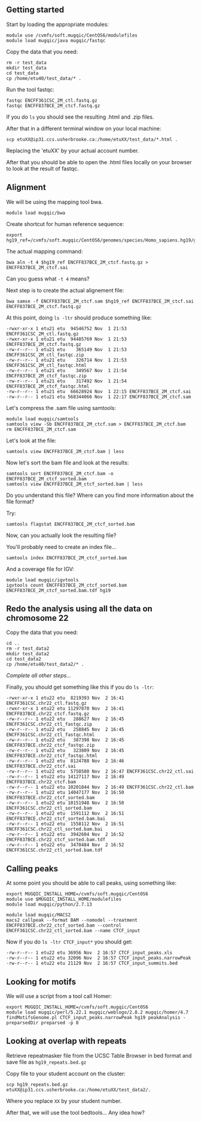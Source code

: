 ## Getting started

Start by loading the appropriate modules:
```
module use /cvmfs/soft.mugqic/CentOS6/modulefiles
module load mugqic/java mugqic/fastqc
```

Copy the data that you need:
```
rm -r test_data
mkdir test_data
cd test_data
cp /home/etu40/test_data/* .
```

Run the tool fastqc:
```
fastqc ENCFF361CSC_2M_ctl.fastq.gz
fastqc ENCFF837BCE_2M_ctcf.fastq.gz
```

If you do `ls` you should see the resulting .html and .zip files.

After that in a different terminal window on your local machine:
```
scp etuXX@ip31.ccs.usherbrooke.ca:/home/etuXX/test_data/*.html .
```

Replacing the 'etuXX' by your actual account number. 

After that you should be able to open the .html files locally on your browser to look at the result of fastqc.

## Alignment

We will be using the mapping tool bwa.
```
module load mugqic/bwa
```

Create shortcut for human reference sequence:
```
export hg19_ref=/cvmfs/soft.mugqic/CentOS6/genomes/species/Homo_sapiens.hg19/genome/bwa_index/Homo_sapiens.hg19.fa
```

The actual mapping command:
```
bwa aln -t 4 $hg19_ref ENCFF837BCE_2M_ctcf.fastq.gz > ENCFF837BCE_2M_ctcf.sai
```

Can you guess what `-t 4` means?

Next step is to create the actual alignement file:
```
bwa samse -f ENCFF837BCE_2M_ctcf.sam $hg19_ref ENCFF837BCE_2M_ctcf.sai ENCFF837BCE_2M_ctcf.fastq.gz 
```

At this point, doing `ls -ltr` should produce something like:
```
-rwxr-xr-x 1 etu21 etu  94546752 Nov  1 21:53 ENCFF361CSC_2M_ctl.fastq.gz
-rwxr-xr-x 1 etu21 etu  94485769 Nov  1 21:53 ENCFF837BCE_2M_ctcf.fastq.gz
-rw-r--r-- 1 etu21 etu    365149 Nov  1 21:53 ENCFF361CSC_2M_ctl_fastqc.zip
-rw-r--r-- 1 etu21 etu    326714 Nov  1 21:53 ENCFF361CSC_2M_ctl_fastqc.html
-rw-r--r-- 1 etu21 etu    349567 Nov  1 21:54 ENCFF837BCE_2M_ctcf_fastqc.zip
-rw-r--r-- 1 etu21 etu    317492 Nov  1 21:54 ENCFF837BCE_2M_ctcf_fastqc.html
-rw-r--r-- 1 etu21 etu  66628924 Nov  1 22:15 ENCFF837BCE_2M_ctcf.sai
-rw-r--r-- 1 etu21 etu 568344066 Nov  1 22:17 ENCFF837BCE_2M_ctcf.sam
```

Let's compress the .sam file using samtools:
```
module load mugqic/samtools
samtools view -Sb ENCFF837BCE_2M_ctcf.sam > ENCFF837BCE_2M_ctcf.bam 
rm ENCFF837BCE_2M_ctcf.sam
```
Let's look at the file:
```
samtools view ENCFF837BCE_2M_ctcf.bam | less
```

Now let's sort the bam file and look at the results:
```
samtools sort ENCFF837BCE_2M_ctcf.bam -o ENCFF837BCE_2M_ctcf_sorted.bam
samtools view ENCFF837BCE_2M_ctcf_sorted.bam | less
```

Do you understand this file? Where can you find more information about the file format?

Try:
```
samtools flagstat ENCFF837BCE_2M_ctcf_sorted.bam
```

Now, can you actually look the resulting file?

You'll probably need to create an index file...
```
samtools index ENCFF837BCE_2M_ctcf_sorted.bam
```

And a coverage file for IGV:
```
module load mugqic/igvtools
igvtools count ENCFF837BCE_2M_ctcf_sorted.bam ENCFF837BCE_2M_ctcf_sorted.bam.tdf hg19
```

## Redo the analysis using all the data on chromosome 22

Copy the data that you need:
```
cd ..
rm -r test_data2
mkdir test_data2
cd test_data2
cp /home/etu40/test_data2/* .
```

*Complete all other steps...*

Finally, you should get something like this if you do `ls -ltr`:
```
-rwxr-xr-x 1 etu22 etu  8219393 Nov  2 16:41 ENCFF361CSC.chr22_ctl.fastq.gz
-rwxr-xr-x 1 etu22 etu 11297870 Nov  2 16:41 ENCFF837BCE.chr22_ctcf.fastq.gz
-rw-r--r-- 1 etu22 etu   288627 Nov  2 16:45 ENCFF361CSC.chr22_ctl_fastqc.zip
-rw-r--r-- 1 etu22 etu   258845 Nov  2 16:45 ENCFF361CSC.chr22_ctl_fastqc.html
-rw-r--r-- 1 etu22 etu   387398 Nov  2 16:45 ENCFF837BCE.chr22_ctcf_fastqc.zip
-rw-r--r-- 1 etu22 etu   323809 Nov  2 16:45 ENCFF837BCE.chr22_ctcf_fastqc.html
-rw-r--r-- 1 etu22 etu  8124788 Nov  2 16:46 ENCFF837BCE.chr22_ctcf.sai
-rw-r--r-- 1 etu22 etu  5750580 Nov  2 16:47 ENCFF361CSC.chr22_ctl.sai
-rw-r--r-- 1 etu22 etu 14127117 Nov  2 16:49 ENCFF837BCE.chr22_ctcf.bam
-rw-r--r-- 1 etu22 etu 10201844 Nov  2 16:49 ENCFF361CSC.chr22_ctl.bam
-rw-r--r-- 1 etu22 etu 14047177 Nov  2 16:50 ENCFF837BCE.chr22_ctcf_sorted.bam
-rw-r--r-- 1 etu22 etu 10151948 Nov  2 16:50 ENCFF361CSC.chr22_ctl_sorted.bam
-rw-r--r-- 1 etu22 etu  1591112 Nov  2 16:51 ENCFF837BCE.chr22_ctcf_sorted.bam.bai
-rw-r--r-- 1 etu22 etu  1558112 Nov  2 16:51 ENCFF361CSC.chr22_ctl_sorted.bam.bai
-rw-r--r-- 1 etu22 etu  3942604 Nov  2 16:52 ENCFF837BCE.chr22_ctcf_sorted.bam.tdf
-rw-r--r-- 1 etu22 etu  3470484 Nov  2 16:52 ENCFF361CSC.chr22_ctl_sorted.bam.tdf
```

## Calling peaks

At some point you should be able to call peaks, using something like:
```
export MUGQIC_INSTALL_HOME=/cvmfs/soft.mugqic/CentOS6
module use $MUGQIC_INSTALL_HOME/modulefiles
module load mugqic/python/2.7.13

module load mugqic/MACS2
macs2 callpeak --format BAM --nomodel --treatment ENCFF837BCE.chr22_ctcf_sorted.bam --control ENCFF361CSC.chr22_ctl_sorted.bam --name CTCF_input
```

Now if you do `ls -ltr CTCF_input*` you should get:
```
-rw-r--r-- 1 etu22 etu 36956 Nov  2 16:57 CTCF_input_peaks.xls
-rw-r--r-- 1 etu22 etu 32096 Nov  2 16:57 CTCF_input_peaks.narrowPeak
-rw-r--r-- 1 etu22 etu 21129 Nov  2 16:57 CTCF_input_summits.bed
```

## Looking for motifs

We will use a script from a tool call Homer:
```
export MUGQIC_INSTALL_HOME=/cvmfs/soft.mugqic/CentOS6
module load mugqic/perl/5.22.1 mugqic/weblogo/2.8.2 mugqic/homer/4.7
findMotifsGenome.pl CTCF_input_peaks.narrowPeak hg19 peakAnalysis -preparsedDir preparsed -p 8
```

## Looking at overlap with repeats

Retrieve repeatmasker file from the UCSC Table Browser in bed format and save file as `hg19_repeats.bed.gz`

Copy file to your student account on the cluster:
```
scp hg19_repeats.bed.gz etuXX@ip31.ccs.usherbrooke.ca:/home/etuXX/test_data2/.
```

Where you replace ``XX`` by your student number.

After that, we will use the tool bedtools... Any idea how?
